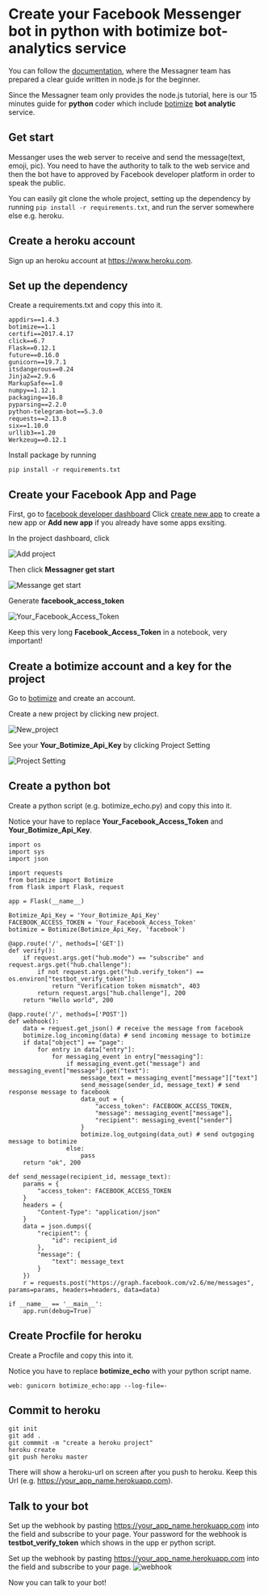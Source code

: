 # Create your Facebook Messenger bot in python with botimize bot-analytics service

You can follow the [documentation](https://developers.facebook.com/docs/messenger-platform/guides/quick-start), where the Messagner team has prepared a clear guide written in node.js for the beginner.

Since the Messagner team only provides the node.js tutorial, here is our 15 minutes guide for **python** coder which include [botimize](http://www.botimize.io) **bot analytic** service.

## Get start

Messanger uses the web server to receive and send the message(text, emoji, pic). You need to have the authority to talk to the web service and then the bot have to approved by Facebook developer platform in order to speak the public.

You can easily git clone the whole project, setting up the dependency by running ```pip install -r requirements.txt```, and run the server somewhere else e.g. heroku.

## Create a heroku account
Sign up an heroku account at https://www.heroku.com.

## Set up the dependency

Create a requirements.txt and copy this into it.
```
appdirs==1.4.3
botimize==1.1
certifi==2017.4.17
click==6.7
Flask==0.12.1
future==0.16.0
gunicorn==19.7.1
itsdangerous==0.24
Jinja2==2.9.6
MarkupSafe==1.0
numpy==1.12.1
packaging==16.8
pyparsing==2.2.0
python-telegram-bot==5.3.0
requests==2.13.0
six==1.10.0
urllib3==1.20
Werkzeug==0.12.1
```

Install package by running
```
pip install -r requirements.txt
```

## Create your Facebook App and Page

First, go to [facebook developer dashboard](https://developers.facebook.com/apps)
Click [create new app](/demo/create_new_app.png) to create a new app or **Add new app** if you already have some apps exsiting.

In the project dashboard, click 

![Add project](/demo/add_project.png)

Then click **Messagner get start**

![Messange get start](/demo/get_start.png)

Generate **facebook_access_token**

![Your_Facebook_Access_Token](/demo/generate_token.png)

Keep this very long **Facebook_Access_Token** in a notebook, very important!

## Create a botimize account and a key for the project

Go to [botimize](https://dashboard.botimize.io/register) and create an account.

Create a new project by clicking new project.

![New_project](/demo/botimize_new_project.png)

See your **Your_Botimize_Api_Key** by clicking Project Setting

![Project Setting](demo/botimize_apiKey.png)

## Create a python bot

Create a python script (e.g. botimize_echo.py) and copy this into it. 

Notice your have to replace **Your_Facebook_Access_Token** and **Your_Botimize_Api_Key**.

```
import os
import sys
import json

import requests
from botimize import Botimize
from flask import Flask, request

app = Flask(__name__)

Botimize_Api_Key = 'Your_Botimize_Api_Key'
FACEBOOK_ACCESS_TOKEN = 'Your_Facebook_Access_Token' 
botimize = Botimize(Botimize_Api_Key, 'facebook')

@app.route('/', methods=['GET'])
def verify():
    if request.args.get("hub.mode") == "subscribe" and request.args.get("hub.challenge"):
        if not request.args.get("hub.verify_token") == os.environ["testbot_verify_token"]:
            return "Verification token mismatch", 403
        return request.args["hub.challenge"], 200
    return "Hello world", 200

@app.route('/', methods=['POST'])
def webhook():
    data = request.get_json() # receive the message from facebook
    botimize.log_incoming(data) # send incoming message to botimize
    if data["object"] == "page":
        for entry in data["entry"]:
            for messaging_event in entry["messaging"]:
                if messaging_event.get("message") and messaging_event["message"].get("text"):
                    message_text = messaging_event["message"]["text"]
                    send_message(sender_id, message_text) # send response message to facebook
                    data_out = {
                        "access_token": FACEBOOK_ACCESS_TOKEN,
                        "message": messaging_event["message"],
                        "recipient": messaging_event["sender"]
                    }
                    botimize.log_outgoing(data_out) # send outgoging message to botimize
                else:
                    pass
    return "ok", 200

def send_message(recipient_id, message_text):
    params = {
        "access_token": FACEBOOK_ACCESS_TOKEN
    }
    headers = {
        "Content-Type": "application/json"
    }
    data = json.dumps({
        "recipient": {
            "id": recipient_id
        },
        "message": {
            "text": message_text
        }
    })
    r = requests.post("https://graph.facebook.com/v2.6/me/messages", params=params, headers=headers, data=data)

if __name__ == '__main__':
    app.run(debug=True)
```

## Create Procfile for heroku

Create a Procfile and copy this into it.

Notice you have to replace **botimize_echo** with your python script name.
```
web: gunicorn botimize_echo:app --log-file=-
```

## Commit to heroku

```
git init
git add .
git commmit -m "create a heroku project"
heroku create
git push heroku master
```
There will show a heroku-url on screen after you push to heroku.
Keep this Url (e.g. https://your_app_name.herokuapp.com).

## Talk to your bot

Set up the webhook by pasting https://your_app_name.herokuapp.com into the field
 and subscribe to your page.
Your password for the webhook is **testbot_verify_token** which shows in the upp
er python script.

Set up the webhook by pasting https://your_app_name.herokuapp.com into the field and subscribe to your page.
![webhook](/demo/webhook_token.png)

Now you can talk to your bot!
